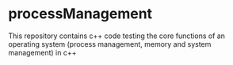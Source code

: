 # processManagement
This repository contains c++ code testing the core functions of an operating system (process management, memory and system management)  in c++ 
